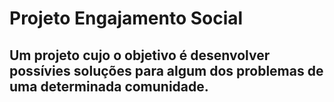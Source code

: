 # Projeto Engajamento Social
## Um projeto cujo o objetivo é desenvolver possívies soluções para algum dos problemas de uma determinada comunidade.